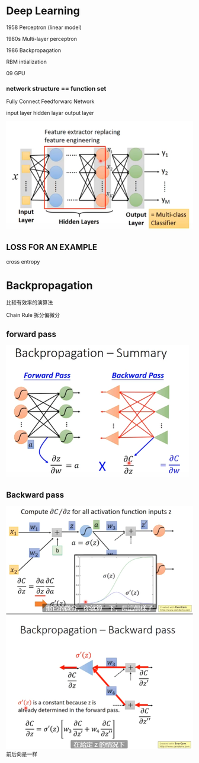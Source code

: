 # Deep Learning
1958 Perceptron (linear model)

1980s Multi-layer perceptron

1986 Backpropagation

RBM intialization

09 GPU

### network structure == function set
Fully Connect Feedforwarc Network

input layer
hidden layar
output layer

![](img/layer.PNG)

## LOSS FOR AN EXAMPLE
cross entropy

# Backpropagation
比较有效率的演算法

Chain Rule
拆分偏微分
## forward pass
![](img/bp.PNG)
## Backward pass
![](img/backwardpass1.PNG)
![](img/backwardpass2.PNG)
前后向是一样
